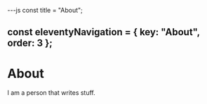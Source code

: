 ---js
const title = "About";

const eleventyNavigation = {
	key: "About",
	order: 3
};
---
# About

I am a person that writes stuff.
